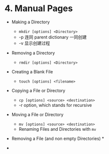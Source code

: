 # 4. Manual Pages

* Making a Directory
    * `mkdir [options] <Directory>`
    *  -p 连同 parent dictionary 一同创建
    * -v 显示创建过程

* Removing a Directory
    * `rmdir [options] <Directory>`
* Creating a Blank File
    * `touch [options] <filename>`
* Copying a File or Directory
    * `cp [options] <source> <destination>`
    * -r option, which stands for recursive
* Moving a File or Directory
    * `mv [options] <source> <destination>`
    * Renaming Files and Directories with `mv`
* Removing a File (and non empty Directories)
    * 
* 


